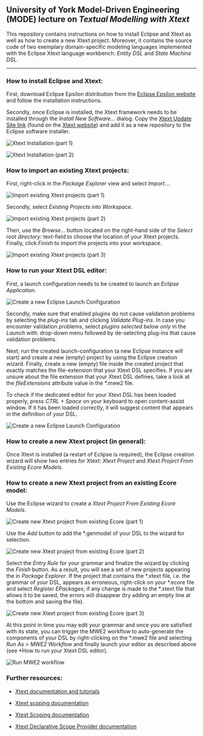 

## University of York Model-Driven Engineering (MODE) lecture on *Textual Modelling with Xtext*

This repository contains instructions on how to install Eclipse and Xtext as well as how to create a new Xtext project. Moreover, it contains the source code of two exemplary domain-specific modeling languages implemented with the Eclipse Xtext language workbench: *Entity DSL* and *State Machine DSL*.

---------

### How to install Eclipse and Xtext:

First, download Eclipse Epsilon distribution from the [Eclipse Epsilon website](http://www.eclipse.org/epsilon/download/) and follow the installation instructions.

Secondly, once Eclipse is installed, the Xtext framework needs to be installed through the *Install New Software...* dialog. Copy the [Xtext Update Site link](http://download.eclipse.org/modeling/tmf/xtext/updates/composite/releases/) (found on the [Xtext website](http://www.eclipse.org/Xtext/download.html)) and add it as a new repository to the Eclipse software installer.

![Xtext Installation (part 1)](images/1-xtext-installation.png)

![Xtext Installation (part 2)](images/2-xtext-installation.png)

### How to import an existing Xtext projects:

First, right-click in the *Package Explorer* view and select *Import...*.

![Import existing Xtext projects (part 1)](images/1-import-existing-xtext-projects.png)

Secondly, select *Existing Projects into Workspace*.

![Import existing Xtext projects (part 2)](images/2-import-existing-xtext-projects.png)

Then, use the *Browse...* button located on the right-hand side of the *Select root directory:* text-field to choose the location of your Xtext projects. Finally, click *Finish* to import the projects into your workspace.

![Import existing Xtext projects (part 3)](images/3-import-existing-xtext-projects.png)

### How to run your Xtext DSL editor:

First, a launch configuration needs to be created to launch an *Eclipse Application*.

![Create a new Eclipse Launch Configuration](images/create-new-eclipse-launch-configuration.png)

Secondly, make sure that enabled plugins do not cause validation problems by selecting the *plug-ins* tab and clicking *Validate Plug-ins*. In case you encounter validation problems, select *plugins selected below only* in the *Launch with:* drop-down menu followed by de-selecting plug-ins that cause validation problems.

Next, run the created launch-configuration (a new Eclipse instance will start) and create a new (empty) project by using the Eclipse creation wizard. Finally, create a new (empty) file inside the created project that exactly matches the file-extension that your Xtext DSL specifies. If you are unsure about the file extension that your Xtext DSL defines, take a look at the *fileExtensions* attribute value in the *.mwe2 file.

To check if the dedicated editor for your Xtext DSL has been loaded properly, press *CTRL + Space* on your keyboard to open content-assist window. If it has been loaded correctly, it will suggest content that appears in the definition of your DSL.

![Create a new Eclipse Launch Configuration](images/content-assist-in-dedicated-xtext-editor.png)

### How to create a new Xtext project (in general):

Once Xtext is installed (a restart of Eclipse is required), the Eclipse creation wizard will show two entries for Xtext: *Xtext Project* and *Xtext Project From Existing Ecore Models*.

### How to create a new Xtext project from an existing Ecore model:

Use the Eclipse wizard to create a *Xtext Project From Existing Ecore Models*.

![Create new Xtext project from existing Ecore (part 1)](images/1-create-new-xtext-project-from-existing-ecore.png)

Use the *Add* button to add the *.genmodel of your DSL to the wizard for selection.

![Create new Xtext project from existing Ecore (part 2)](images/2-create-new-xtext-project-from-existing-ecore.png)

Select the *Entry Rule* for your grammar and finalize the wizard by clicking the *Finish* button. As a result, you will see a set of new projects appearing the in *Package Explorer*. If the project that contains the *.xtext file, i.e. the grammar of your DSL, appears as erroneous, right-click on your *.ecore file and select *Register EPackages*; if any change is made to the *.xtext file that allows it to be saved, the errors will disappear (try adding an empty line at the bottom and saving the file).

![Create new Xtext project from existing Ecore (part 3)](images/3-create-new-xtext-project-from-existing-ecore.png)

At this point in time you may edit your grammar and once you are satisfied with its state, you can trigger the MWE2 workflow to auto-generate the components of your DSL by right-clicking on the *.mwe2 file and selecting *Run As > MWE2 Workflow* and finally launch your editor as described above (see *How to run your Xtext DSL editor).

![Run MWE2 workflow](images/run-mwe2-workflow.png)


### Further resources:

 - [Xtext documentation and tutorials](https://www.eclipse.org/Xtext/documentation)

- [Xtext scoping documentation](https://www.eclipse.org/Xtext/documentation/Scoping)

- [Xtext Scoping documentation](https://www.eclipse.org/Xtext/documentation/303_runtime_concepts.html#scoping)

- [Xtext Declarative Scope Provider documentation](http://download.eclipse.org/modeling/tmf/xtext/javadoc/2.3/org/eclipse/xtext/scoping/impl/AbstractDeclarativeScopeProvider.html)
